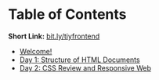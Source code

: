# Table of Contents

**Short Link:** [bit.ly/tiyfrontend](http://bit.ly/tiyfrontend)

* [Welcome!](/intro/README.md)
* [Day 1: Structure of HTML Documents](/day-1)
* [Day 2: CSS Review and Responsive Web](/day-1)